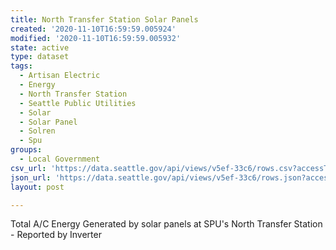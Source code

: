 ```yaml
---
title: North Transfer Station Solar Panels
created: '2020-11-10T16:59:59.005924'
modified: '2020-11-10T16:59:59.005932'
state: active
type: dataset
tags:
  - Artisan Electric
  - Energy
  - North Transfer Station
  - Seattle Public Utilities
  - Solar
  - Solar Panel
  - Solren
  - Spu
groups:
  - Local Government
csv_url: 'https://data.seattle.gov/api/views/v5ef-33c6/rows.csv?accessType=DOWNLOAD'
json_url: 'https://data.seattle.gov/api/views/v5ef-33c6/rows.json?accessType=DOWNLOAD'
layout: post

---
```

Total A/C Energy Generated by solar panels at SPU's North Transfer Station - Reported by Inverter
